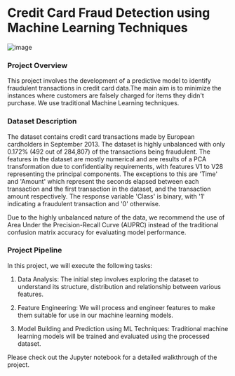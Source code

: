 # Credit Card Fraud Detection using Machine Learning Techniques

![image](https://github.com/Christiansada/Credit-Card-Fraud-Detection/assets/95037926/a2e61d4d-78c9-4dea-87d6-b1ffbf974884)

### Project Overview

This project involves the development of a predictive model to identify fraudulent transactions in credit card data.The main aim is to minimize the instances where customers are falsely charged for items they didn't purchase. We use traditional Machine Learning techniques.

### Dataset Description 
The dataset contains credit card transactions made by European cardholders in September 2013. The dataset is highly unbalanced with only 0.172% (492 out of 284,807) of the transactions being fraudulent. The features in the dataset are mostly numerical and are results of a PCA transformation due to confidentiality requirements, with features V1 to V28 representing the principal components. The exceptions to this are 'Time' and 'Amount' which represent the seconds elapsed between each transaction and the first transaction in the dataset, and the transaction amount respectively. The response variable 'Class' is binary, with '1' indicating a fraudulent transaction and '0' otherwise.

Due to the highly unbalanced nature of the data, we recommend the use of Area Under the Precision-Recall Curve (AUPRC) instead of the traditional confusion matrix accuracy for evaluating model performance.

### Project Pipeline

In this project, we will execute the following tasks:

1. Data Analysis: The initial step involves exploring the dataset to understand its structure, distribution and relationship between various features.

2. Feature Engineering: We will process and engineer features to make them suitable for use in our machine learning models.

3. Model Building and Prediction using ML Techniques: Traditional machine learning models will be trained and evaluated using the processed dataset.

Please check out the Jupyter notebook for a detailed walkthrough of the project.
